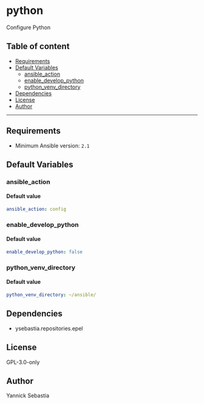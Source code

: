 # python

Configure Python

## Table of content

- [Requirements](#requirements)
- [Default Variables](#default-variables)
  - [ansible_action](#ansible_action)
  - [enable_develop_python](#enable_develop_python)
  - [python_venv_directory](#python_venv_directory)
- [Dependencies](#dependencies)
- [License](#license)
- [Author](#author)

---

## Requirements

- Minimum Ansible version: `2.1`

## Default Variables

### ansible_action

#### Default value

```YAML
ansible_action: config
```

### enable_develop_python

#### Default value

```YAML
enable_develop_python: false
```

### python_venv_directory

#### Default value

```YAML
python_venv_directory: ~/ansible/
```



## Dependencies

- ysebastia.repositories.epel

## License

GPL-3.0-only

## Author

Yannick Sebastia
